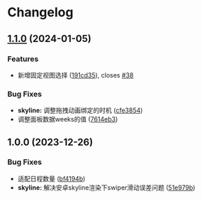 # Changelog

## [1.1.0](https://github.com/lspriv/wx-calendar/compare/v1.0.0...v1.1.0) (2024-01-05)


### Features

* 新增固定视图选择 ([191cd35](https://github.com/lspriv/wx-calendar/commit/191cd358c2e46ee30f3663fca6f29273ee3970ff)), closes [#38](https://github.com/lspriv/wx-calendar/issues/38)


### Bug Fixes

* **skyline:** 调整拖拽动画绑定的时机 ([cfe3854](https://github.com/lspriv/wx-calendar/commit/cfe3854fa9288ae2c87500942f2b5622d6bcca21))
* 调整面板数据weeks的值 ([7614eb3](https://github.com/lspriv/wx-calendar/commit/7614eb3808eded2dcd9a1ed85dfbec19a2c0d10d))

## 1.0.0 (2023-12-26)


### Bug Fixes

* 适配日程数量 ([bf4194b](https://github.com/lspriv/wx-calendar/commit/bf4194b1c832060bbd3b62e75676a0738804fb70))
* **skyline:** 解决安卓skyline渲染下swiper滑动误差问题 ([51e979b](https://github.com/lspriv/wx-calendar/commit/51e979ba9c4a0282768586efb9fc1a50cf1b54c8))
